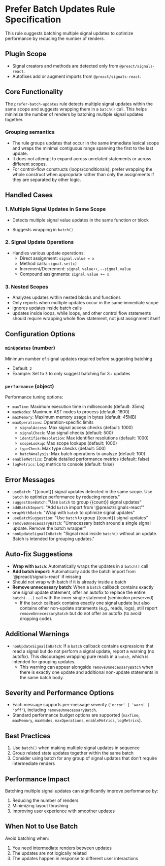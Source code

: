 # Prefer Batch Updates Rule Specification

This rule suggests batching multiple signal updates to optimize performance by reducing the number of renders.

## Plugin Scope

- Signal creators and methods are detected only from `@preact/signals-react`.
- Autofixes add or augment imports from `@preact/signals-react`.

## Core Functionality

The `prefer-batch-updates` rule detects multiple signal updates within the same scope and suggests wrapping them in a `batch()` call. This helps minimize the number of renders by batching multiple signal updates together.

### Grouping semantics

- The rule groups updates that occur in the same immediate lexical scope and wraps the minimal contiguous range spanning the first to the last update.
- It does not attempt to expand across unrelated statements or across different scopes.
- For control-flow constructs (loops/conditionals), prefer wrapping the whole construct when appropriate rather than only the assignments if they are separated by other logic.

## Handled Cases

### 1. Multiple Signal Updates in Same Scope

- Detects multiple signal value updates in the same function or block

- Suggests wrapping in `batch()`

### 2. Signal Update Operations

- Handles various update operations:
  - Direct assignment: `signal.value = x`
  - Method calls: `signal.set(x)`
  - Increment/Decrement: `signal.value++`, `--signal.value`
  - Compound assignments: `signal.value += x`

### 3. Nested Scopes

- Analyzes updates within nested blocks and functions
- Only reports when multiple updates occur in the same immediate scope
- ignores updates inside batch calls
- updates inside loops, while loops, and other control flow statements should require wrapping whole flow statement, not just assignment itself

## Configuration Options

### `minUpdates` (number)

Minimum number of signal updates required before suggesting batching

- Default: `2`
- Example: Set to `3` to only suggest batching for 3+ updates

### `performance` (object)

Performance tuning options:

- `maxTime`: Maximum execution time in milliseconds (default: 35ms)
- `maxNodes`: Maximum AST nodes to process (default: 1800)
- `maxMemory`: Maximum memory usage in bytes (default: 45MB)
- `maxOperations`: Operation-specific limits
  - `signalAccess`: Max signal access checks (default: 1000)
  - `signalCheck`: Max signal checks (default: 500)
  - `identifierResolution`: Max identifier resolutions (default: 1000)
  - `scopeLookup`: Max scope lookups (default: 1000)
  - `typeCheck`: Max type checks (default: 500)
  - `batchAnalysis`: Max batch operations to analyze (default: 100)
- `enableMetrics`: Enable detailed performance metrics (default: false)
- `logMetrics`: Log metrics to console (default: false)

## Error Messages

- `useBatch`: "{{count}} signal updates detected in the same scope. Use `batch` to optimize performance by reducing renders."
- `suggestUseBatch`: "Use `batch` to group {{count}} signal updates"
- `addBatchImport`: "Add `batch` import from '@preact/signals-react'"
- `wrapWithBatch`: "Wrap with `batch` to optimize signal updates"
- `useBatchSuggestion`: "Use `batch` to group {{count}} signal updates"
- `removeUnnecessaryBatch`: "Unnecessary batch around a single signal update. Remove the batch wrapper"
- `nonUpdateSignalInBatch`: "Signal read inside `batch()` without an update. Batch is intended for grouping updates."

## Auto-fix Suggestions

- **Wrap with `batch`**: Automatically wraps the updates in a `batch()` call
- **Add batch import**: Automatically adds the batch import from '@preact/signals-react' if missing
- Should not wrap with batch if it is already inside a batch
- **Remove unnecessary batch**: When a `batch` callback contains exactly one signal update statement, offer an autofix to replace the entire `batch(...)` call with the inner single statement (semicolon preserved)
  - If the `batch` callback contains exactly one signal update but also contains other non-update statements (e.g., reads, logs), still report `removeUnnecessaryBatch` but do not offer an autofix (to avoid dropping code).

## Additional Warnings

- `nonUpdateSignalInBatch`: If a `batch` callback contains expressions that read a signal but do not perform a signal update, report a warning (no autofix). This discourages wrapping pure reads in a `batch`, which is intended for grouping updates.
  - This warning can appear alongside `removeUnnecessaryBatch` when there is exactly one update and additional non-update statements in the same batch body.

## Severity and Performance Options

- Each message supports per-message severity (`'error' | 'warn' | 'off'`), including `removeUnnecessaryBatch`.
- Standard performance budget options are supported (`maxTime`, `maxMemory`, `maxNodes`, `maxOperations`, `enableMetrics`, `logMetrics`).

## Best Practices

1. Use `batch()` when making multiple signal updates in sequence
2. Group related state updates together within the same batch
3. Consider using batch for any group of signal updates that don't require intermediate renders

## Performance Impact

Batching multiple signal updates can significantly improve performance by:

1. Reducing the number of renders
2. Minimizing layout thrashing
3. Improving user experience with smoother updates

## When Not to Use Batch

Avoid batching when:

1. You need intermediate renders between updates
2. The updates are not logically related
3. The updates happen in response to different user interactions
